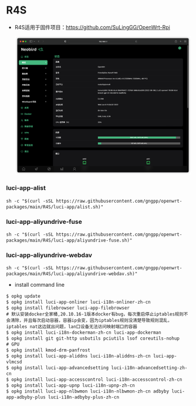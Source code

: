 # R4S

- R4S适用于固件项目：https://github.com/SuLingGG/OpenWrt-Rpi

  ![image-20220608110441062](./R4S/img/image-20220608110441062.png)

### luci-app-alist
```shell
sh -c "$(curl -sSL https://raw.githubusercontent.com/gngpp/openwrt-packages/main/R4S/luci-app/alist.sh)"
```

### luci-app-aliyundrive-fuse
```shell
sh -c "$(curl -sSL https://raw.githubusercontent.com/gngpp/openwrt-packages/main/R4S/luci-app/aliyundrive-fuse.sh)"
```

### luci-app-aliyundrive-webdav
```shell
sh -c "$(curl -sSL https://raw.githubusercontent.com/gngpp/openwrt-packages/main/R4S/luci-app/aliyundrive-webdav.sh)"
```

- install command line

```shell
$ opkg update
$ opkg install luci-app-onliner luci-i18n-onliner-zh-cn
$ opkg install filebrowser luci-app-filebrowser
# 默认安装docker全家桶,20.10.16-1版本docker有bug，每次重启停止iptables规则不会清除，并且每次启动容器，容器ip会变，因为iptables规则没清楚导致规则混乱，iptables nat这边就出问题，lan口设备无法访问映射端口的容器
$ opkg install luci-i18n-dockerman-zh-cn luci-app-dockerman
$ opkg install git git-http usbutils pciutils lsof coreutils-nohup
# GPU
$ opkg install kmod-drm-panfrost
$ opkg install luci-app-aliddns luci-i18n-aliddns-zh-cn luci-app-vlmcsd
$ opkg install luci-app-advancedsetting luci-i18n-advancedsetting-zh-cn
$ opkg install luci-app-accesscontrol luci-i18n-accesscontrol-zh-cn
$ opkg install luci-app-upnp luci-i18n-upnp-zh-cn
$ opkg install luci-app-nlbwmon	luci-i18n-nlbwmon-zh-cn adbyby luci-app-adbyby-plus	luci-i18n-adbyby-plus-zh-cn
```
